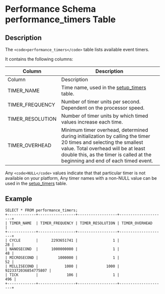 
# Performance Schema performance_timers Table

## Description


The `<code>performance_timers</code>` table lists available event timers.


It contains the following columns:



| Column | Description |
| --- | --- |
| Column | Description |
| TIMER_NAME | Time name, used in the [setup_timers](performance-schema-setup_timers-table.md) table. |
| TIMER_FREQUENCY | Number of timer units per second. Dependent on the processor speed. |
| TIMER_RESOLUTION | Number of timer units by which timed values increase each time. |
| TIMER_OVERHEAD | Minimum timer overhead, determined during initialization by calling the timer 20 times and selecting the smallest value. Total overhead will be at least double this, as the timer is called at the beginning and end of each timed event. |



Any `<code>NULL</code>` values indicate that that particular timer is not available on your platform, Any timer names with a non-NULL value can be used in the [setup_timers](performance-schema-setup_timers-table.md) table.


## Example


```
SELECT * FROM performance_timers;
+-------------+-----------------+------------------+---------------------+
| TIMER_NAME  | TIMER_FREQUENCY | TIMER_RESOLUTION | TIMER_OVERHEAD      |
+-------------+-----------------+------------------+---------------------+
| CYCLE       |      2293651741 |                1 |                  28 |
| NANOSECOND  |      1000000000 |                1 |                  48 |
| MICROSECOND |         1000000 |                1 |                  52 |
| MILLISECOND |            1000 |             1000 | 9223372036854775807 |
| TICK        |             106 |                1 |                 496 |
+-------------+-----------------+------------------+---------------------+
```
